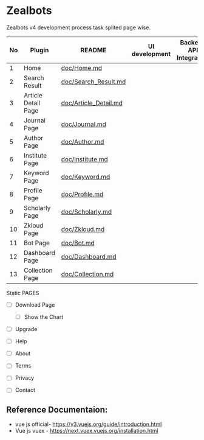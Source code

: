 # Zealbots

Zealbots v4 development process task splited page wise.

| No | Plugin | README | UI development | Backend API Integration|
| ------ | ------ | ------ |  ------ | ------ |
| 1 | Home | [doc/Home.md][Home] |
| 2 | Search Result | [doc/Search_Result.md][SearchResult] |
| 3 | Article Detail Page | [doc/Article_Detail.md][ArticleDetail] |
| 4 | Journal Page | [doc/Journal.md][Journal] |
| 5 | Author Page | [doc/Author.md][Author] |
| 6 | Institute Page | [doc/Institute.md][Institute] |
| 7 | Keyword Page | [doc/Keyword.md][Keyword] |
| 8 | Profile Page | [doc/Profile.md][Profiles] |
| 9 | Scholarly Page | [doc/Scholarly.md][Scholarly] |
| 10 | Zkloud Page | [doc/Zkloud.md][Zkloud] |
| 11 | Bot Page | [doc/Bot.md][Bot] |
| 12 | Dashboard Page | [doc/Dashboard.md][Dashboard] |
| 13 | Collection Page | [doc/Collection.md][Collection] |




Static PAGES

- [ ] Download Page
     
     - [ ] Show the Chart

- [ ] Upgrade
- [ ] Help
- [ ] About
- [ ] Terms
- [ ] Privacy
- [ ] Contact


[Home]: <doc/Home.md>
[SearchResult]: <doc/Search_Result.md>
[ArticleDetail]: <doc/Article_Detail.md>
[Journal]: <doc/Journal.md>
[Author]: <doc/Author.md>
[Institute]: <doc/Institute.md>
[Keyword]: <doc/Keyword.md>
[Profiles]:  <doc/Profile.md>
[Scholarly]: <doc/Scholarly.md>
[Zkloud]: <doc/Zkloud.md>
[Bot]:  <doc/Bot.md>
[Dashboard]: <doc/Dashboard.md>
[Collection]: <doc/Collection.md>


## Reference Documentaion:
*  vue js official- https://v3.vuejs.org/guide/introduction.html
*  Vue js vuex  - https://next.vuex.vuejs.org/installation.html

